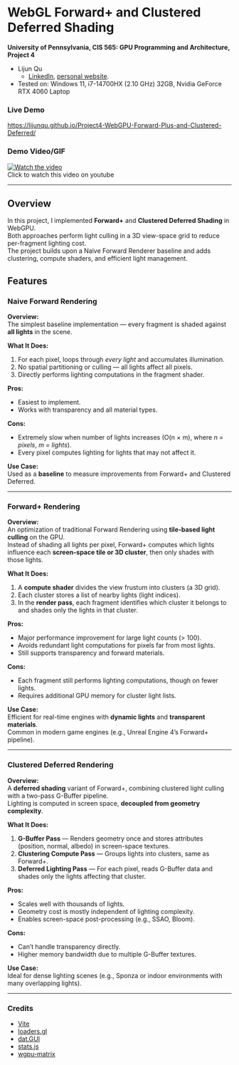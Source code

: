 WebGL Forward+ and Clustered Deferred Shading
======================

**University of Pennsylvania, CIS 565: GPU Programming and Architecture, Project 4**

* Lijun Qu
  * [LinkedIn](https://www.linkedin.com/in/lijun-qu-398375251/), [personal website](www.lijunqu.com).
* Tested on: Windows 11, i7-14700HX (2.10 GHz) 32GB, Nvidia GeForce RTX 4060 Laptop
### Live Demo

https://lijunqu.github.io/Project4-WebGPU-Forward-Plus-and-Clustered-Deferred/

### Demo Video/GIF


[![Watch the video](https://img.youtube.com/vi/CubO0HVDWXE/hqdefault.jpg)](https://youtu.be/FvAXyU2f3Yc)  
Click to watch this video on youtube


---

## Overview

In this project, I implemented **Forward+** and **Clustered Deferred Shading** in WebGPU.  
Both approaches perform light culling in a 3D view-space grid to reduce per-fragment lighting cost.  
The project builds upon a Naive Forward Renderer baseline and adds clustering, compute shaders, and efficient light management.



## Features

### Naive Forward Rendering
**Overview:**  
The simplest baseline implementation — every fragment is shaded against **all lights** in the scene.

**What It Does:**  
1. For each pixel, loops through *every light* and accumulates illumination.  
2. No spatial partitioning or culling — all lights affect all pixels.  
3. Directly performs lighting computations in the fragment shader.  

**Pros:**  
- Easiest to implement.  
- Works with transparency and all material types.  

**Cons:**  
- Extremely slow when number of lights increases (O(n × m), where *n = pixels*, *m = lights*).  
- Every pixel computes lighting for lights that may not affect it.  

**Use Case:**  
Used as a **baseline** to measure improvements from Forward+ and Clustered Deferred.

---

### Forward+ Rendering
**Overview:**  
An optimization of traditional Forward Rendering using **tile-based light culling** on the GPU.  
Instead of shading all lights per pixel, Forward+ computes which lights influence each **screen-space tile or 3D cluster**, then only shades with those lights.

**What It Does:**  
1. A **compute shader** divides the view frustum into clusters (a 3D grid).  
2. Each cluster stores a list of nearby lights (light indices).  
3. In the **render pass**, each fragment identifies which cluster it belongs to and shades only the lights in that cluster.  

**Pros:**  
- Major performance improvement for large light counts (> 100).  
- Avoids redundant light computations for pixels far from most lights.  
- Still supports transparency and forward materials.  

**Cons:**  
- Each fragment still performs lighting computations, though on fewer lights.  
- Requires additional GPU memory for cluster light lists.  

**Use Case:**  
Efficient for real-time engines with **dynamic lights** and **transparent materials**.  
Common in modern game engines (e.g., Unreal Engine 4’s Forward+ pipeline).

---

### Clustered Deferred Rendering
**Overview:**  
A **deferred shading** variant of Forward+, combining clustered light culling with a two-pass G-Buffer pipeline.  
Lighting is computed in screen space, **decoupled from geometry complexity**.

**What It Does:**  
1. **G-Buffer Pass** — Renders geometry once and stores attributes (position, normal, albedo) in screen-space textures.  
2. **Clustering Compute Pass** — Groups lights into clusters, same as Forward+.  
3. **Deferred Lighting Pass** — For each pixel, reads G-Buffer data and shades only the lights affecting that cluster.  

**Pros:**  
- Scales well with thousands of lights.  
- Geometry cost is mostly independent of lighting complexity.  
- Enables screen-space post-processing (e.g., SSAO, Bloom).  

**Cons:**  
- Can’t handle transparency directly.  
- Higher memory bandwidth due to multiple G-Buffer textures.  

**Use Case:**  
Ideal for dense lighting scenes (e.g., Sponza or indoor environments with many overlapping lights).

---



### Credits

- [Vite](https://vitejs.dev/)
- [loaders.gl](https://loaders.gl/)
- [dat.GUI](https://github.com/dataarts/dat.gui)
- [stats.js](https://github.com/mrdoob/stats.js)
- [wgpu-matrix](https://github.com/greggman/wgpu-matrix)
